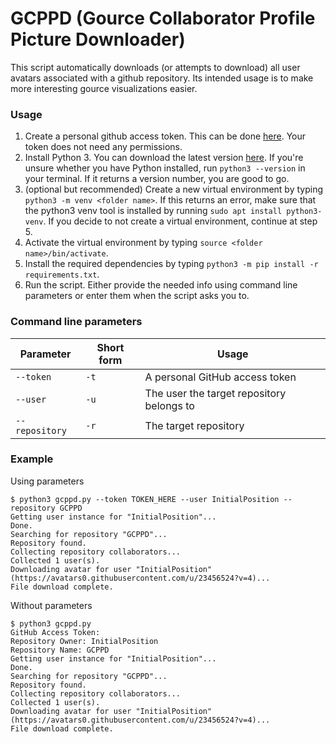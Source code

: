 # GCPPD (Gource Collaborator Profile Picture Downloader)
This script automatically downloads (or attempts to download) all user avatars associated with a github repository.
Its intended usage is to make more interesting gource visualizations easier.

### Usage
1. Create a personal github access token. This can be done [here](https://github.com/settings/tokens). Your token does not need any permissions.
1. Install Python 3. You can download the latest version [here](https://www.python.org/downloads/). If you're unsure whether you have Python installed, run `python3 --version` in your terminal. If it returns a version number, you are good to go.
1. (optional but recommended) Create a new virtual environment by typing `python3 -m venv <folder name>`. If this returns an error, make sure that the python3 venv tool is installed by running `sudo apt install python3-venv`. If you decide to not create a virtual environment, continue at step 5.
1. Activate the virtual environment by typing `source <folder name>/bin/activate`.
1. Install the required dependencies by typing `python3 -m pip install -r requirements.txt`.
1. Run the script. Either provide the needed info using command line parameters or enter them when the script asks you to.

### Command line parameters
|Parameter|Short form|Usage|
|---------|----------|-----|
|`--token`|`-t`|A personal GitHub access token|
|`--user`|`-u`|The user the target repository belongs to
|`--repository`|`-r`|The target repository|

### Example
Using parameters
```
$ python3 gcppd.py --token TOKEN_HERE --user InitialPosition --repository GCPPD
Getting user instance for "InitialPosition"...
Done.
Searching for repository "GCPPD"...
Repository found.
Collecting repository collaborators...
Collected 1 user(s).
Downloading avatar for user "InitialPosition" (https://avatars0.githubusercontent.com/u/23456524?v=4)...
File download complete.
```

Without parameters
```
$ python3 gcppd.py 
GitHub Access Token: 
Repository Owner: InitialPosition
Repository Name: GCPPD
Getting user instance for "InitialPosition"...
Done.
Searching for repository "GCPPD"...
Repository found.
Collecting repository collaborators...
Collected 1 user(s).
Downloading avatar for user "InitialPosition" (https://avatars0.githubusercontent.com/u/23456524?v=4)...
File download complete.
```

